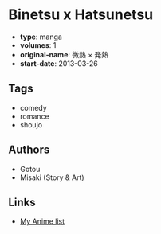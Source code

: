 # Binetsu x Hatsunetsu

-   **type**: manga
-   **volumes**: 1
-   **original-name**: 微熱 × 発熱
-   **start-date**: 2013-03-26

## Tags

-   comedy
-   romance
-   shoujo

## Authors

-   Gotou
-   Misaki (Story & Art)

## Links

-   [My Anime list](https://myanimelist.net/manga/72055/Binetsu_x_Hatsunetsu)

